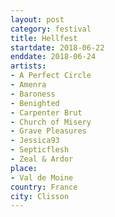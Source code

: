 ```yaml
---
layout: post
category: festival
title: Hellfest
startdate: 2018-06-22
enddate: 2018-06-24
artists: 
- A Perfect Circle
- Amenra
- Baroness
- Benighted
- Carpenter Brut
- Church of Misery
- Grave Pleasures
- Jessica93
- Septicflesh
- Zeal & Ardor
place: 
- Val de Moine
country: France
city: Clisson
---
```


